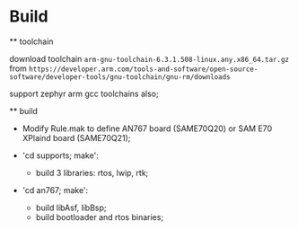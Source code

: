 # Build

** toolchain

download toolchain `arm-gnu-toolchain-6.3.1.508-linux.any.x86_64.tar.gz` from 
`https://developer.arm.com/tools-and-software/open-source-software/developer-tools/gnu-toolchain/gnu-rm/downloads`

support zephyr arm gcc toolchains also;


** build

* Modify Rule.mak to define AN767 board (SAME70Q20) or SAM E70 XPlaind board (SAME70Q21);

* 'cd supports; make': 
   * build 3 libraries: rtos, lwip, rtk;

* 'cd an767; make':
   * build libAsf, libBsp;
   * build bootloader and rtos binaries;

